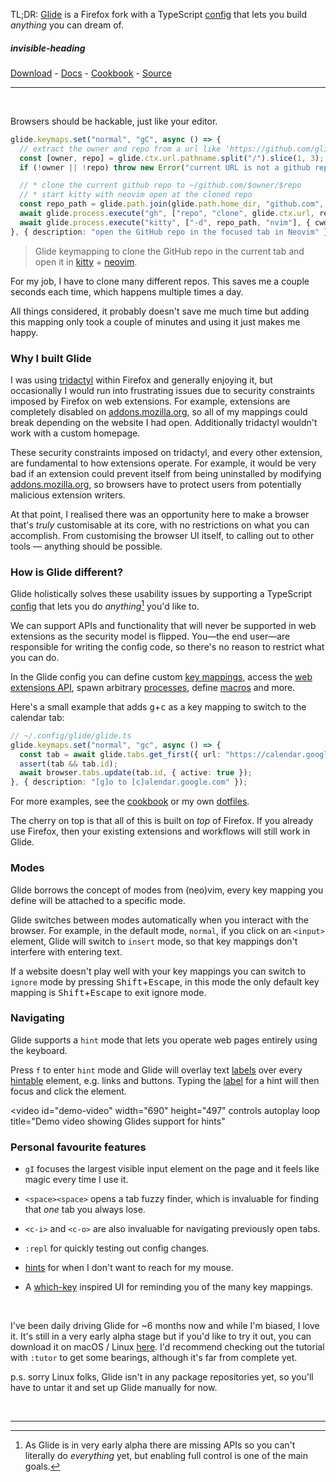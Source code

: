<style>
#demo-video {
  border: 2px solid #7f7474;
  border-radius: 8px;
}
@media screen and (max-width: 768px) {
  #demo-video {
    max-width: 100%;
    height: auto;
  }
}
</style>

TL;DR: [Glide](https://glide-browser.app) is a Firefox fork with a TypeScript [config](https://glide-browser.app/config) that lets you build *anything* you can dream of.

##### invisible-heading

[Download](https://glide-browser.app/#download) - [Docs](https://glide-browser.app/) - [Cookbook](https://glide-browser.app/cookbook) - [Source](https://github.com/glide-browser/glide)

---

<br>

Browsers should be hackable, just like your editor.

```typescript
glide.keymaps.set("normal", "gC", async () => {
  // extract the owner and repo from a url like 'https://github.com/glide-browser/glide'
  const [owner, repo] = glide.ctx.url.pathname.split("/").slice(1, 3);
  if (!owner || !repo) throw new Error("current URL is not a github repo");

  // * clone the current github repo to ~/github.com/$owner/$repo
  // * start kitty with neovim open at the cloned repo
  const repo_path = glide.path.join(glide.path.home_dir, "github.com", owner, repo);
  await glide.process.execute("gh", ["repo", "clone", glide.ctx.url, repo_path]);
  await glide.process.execute("kitty", ["-d", repo_path, "nvim"], { cwd: repo_path });
}, { description: "open the GitHub repo in the focused tab in Neovim" });
```

> Glide keymapping to clone the GitHub repo in the current tab and open it in [kitty](https://sw.kovidgoyal.net/kitty/) + [neovim](https://neovim.io/).

For my job, I have to clone many different repos. This saves me a couple seconds each time, which happens multiple times a day.

All things considered, it probably doesn't save me much time but adding this mapping only took a couple of minutes and using it just makes me happy.

### Why I built Glide

I was using [tridactyl](https://addons.mozilla.org/en-US/firefox/addon/tridactyl-vim/) within Firefox and generally enjoying it, but occasionally I would run into frustrating issues due to security constraints imposed by Firefox on web extensions. For example, extensions are completely disabled on [addons.mozilla.org](https://addons.mozilla.org), so all of my mappings could break depending on the website I had open. Additionally tridactyl wouldn't work with a custom homepage.

These security constraints imposed on tridactyl, and every other extension, are fundamental to how extensions operate. For example, it would be very bad if an extension could prevent itself from being uninstalled by modifying [addons.mozilla.org](https://addons.mozilla.org), so browsers have to protect users from potentially malicious extension writers.

At that point, I realised there was an opportunity here to make a browser that's *truly* customisable at its core, with no restrictions on what you can accomplish. From customising the browser UI itself, to calling out to other tools — anything should be possible.

### How is Glide different?

Glide holistically solves these usability issues by supporting a TypeScript [config](https://glide-browser.app/config) that lets you do _anything_[^1] you'd like to.

We can support APIs and functionality that will never be supported in web extensions as the security model is flipped. You—the end user—are responsible for writing the config code, so there's no reason to restrict what you can do.

In the Glide config you can define custom [key mappings](https://glide-browser.app/keys), access the [web extensions API](https://glide-browser.app/extensions), spawn arbitrary [processes](https://glide-browser.app/api#glide.process), define [macros](https://glide-browser.app/api#glide.keys) and more.

Here's a small example that adds <kbd>g</kbd>+<kbd>c</kbd> as a key mapping to switch to the calendar tab:

```typescript
// ~/.config/glide/glide.ts
glide.keymaps.set("normal", "gc", async () => {
  const tab = await glide.tabs.get_first({ url: "https://calendar.google.com/*" });
  assert(tab && tab.id);
  await browser.tabs.update(tab.id, { active: true });
}, { description: "[g]o to [c]alendar.google.com" });
```

For more examples, see the [cookbook](https://glide-browser.app/cookbook) or my own [dotfiles](https://github.com/RobertCraigie/dotfiles/tree/main/glide).

The cherry on top is that all of this is built on _top_ of Firefox. If you already use Firefox, then your existing extensions and workflows will still work in Glide.

### Modes

Glide borrows the concept of modes from (neo)vim, every key mapping you define will be attached to a specific mode.

Glide switches between modes automatically when you interact with the browser. For example, in the default mode, `normal`, if you click on an `<input>` element, Glide will switch to `insert` mode, so that key mappings don't interfere with entering text.

If a website doesn't play well with your key mappings you can switch to `ignore` mode by pressing <kbd>Shift</kbd>+<kbd>Escape</kbd>, in this mode the only default key mapping is <kbd>Shift</kbd>+<kbd>Escape</kbd> to exit ignore mode.

### Navigating

Glide supports a `hint` mode that lets you operate web pages entirely using the keyboard.

Press `f` to enter `hint` mode and Glide will overlay text [labels](https://glide-browser.app/hints#label-generation) over every [hintable](https://glide-browser.app/hints#hintable-elements) element, e.g. links and buttons. Typing the [label](https://glide-browser.app/hints#label-generation) for a hint will then focus and click the element.

<video
  id="demo-video"
  width="690"
  height="497"
  controls
  autoplay
  loop
  title="Demo video showing Glides support for hints"

  <source src="https://bear-images.sfo2.cdn.digitaloceanspaces.com/craigie/demo-hints.mp4" type="video/mp4" />
</video>

### Personal favourite features

- `gI` focuses the largest visible input element on the page and it feels like magic every time I use it.

- `<space><space>` opens a tab fuzzy finder, which is invaluable for finding that _one_ tab you always lose.

- `<c-i>` and `<c-o>` are also invaluable for navigating previously open tabs.

- `:repl` for quickly testing out config changes.

- [hints](https://glide-browser.app/hints) for when I don't want to reach for my mouse.

- A [which-key](https://github.com/folke/which-key.nvim) inspired UI for reminding you of the many key mappings.

<br>

I've been daily driving Glide for ~6 months now and while I'm biased, I love it. It's still in a very early alpha stage but if you'd like to try it out, you can download it on macOS / Linux [here](https://glide-browser.app/#download). I'd recommend checking out the tutorial with `:tutor` to get some bearings, although it's far from complete yet.

p.s. sorry Linux folks, Glide isn't in any package repositories yet, so you'll have to untar it and set up Glide manually for now.

<br>

---

[^1]: As Glide is in very early alpha there are missing APIs so you can't literally do _everything_ yet, but enabling full control is one of the main goals.
